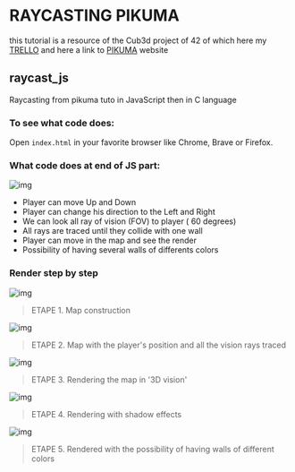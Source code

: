 # RAYCASTING PIKUMA
this tutorial is a resource of the Cub3d project of 42 of which here my [TRELLO](https://trello.com/b/gKCSvB8H/graphic "trello") and here a link to [PIKUMA](https://www.pikuma.com/ "pikuma.com") website

## raycast_js
Raycasting from pikuma tuto in JavaScript then in C language

### To see what code does:
Open `index.html` in your favorite browser like Chrome, Brave or Firefox.

### What code does at end of JS part:
![img](https://raw.githubusercontent.com/BarbaraC12/raycast_js/main/JS/Tuto_img/aff_multi_wall.png)

- Player can move Up and Down
- Player can change his direction to the Left and Right
- We can look all ray of vision (FOV) to player ( 60 degrees)
- All rays are traced until they collide with one wall
- Player can move in the map and see the render
- Possibility of having several walls of differents colors

### Render step by step
![img](https://raw.githubusercontent.com/BarbaraC12/raycast_js/main/JS/Tuto_img/aff_map.png)
> ETAPE 1. Map construction

![img](https://raw.githubusercontent.com/BarbaraC12/raycast_js/main/JS/Tuto_img/lab_finish_in_JS.png)
> ETAPE 2. Map with the player's position and all the vision rays traced

![img](https://raw.githubusercontent.com/BarbaraC12/raycast_js/main/JS/Tuto_img/aff_simple_wall.png)
> ETAPE 3. Rendering the map in '3D vision'

![img](https://raw.githubusercontent.com/BarbaraC12/raycast_js/main/JS/Tuto_img/aff_shade_wall.png)
> ETAPE 4. Rendering with shadow effects

![img](https://raw.githubusercontent.com/BarbaraC12/raycast_js/main/JS/Tuto_img/aff_multi_wall.png)
> ETAPE 5. Rendered with the possibility of having walls of different colors
